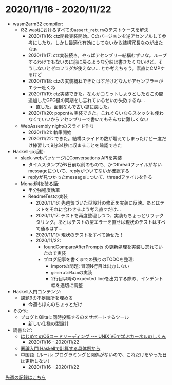 # 2020/11/16 - 2020/11/22

- wasm2arm32 compiler:
    - i32.wastにおけるすべての`assert_return`のテストケースを解決
        - 2020/11/16: ctz関数実装開始。Cのバージョンを逆アセンブルして参考にしたり。しかし最適化有効にしてないから結構冗長なのが出たなぁ
        - 2020/11/17: ctz実装続き。やっぱアセンブリー結構むずいな。ループするわけでもないのに前に戻るような分岐は書きたくないけど、そうしないとゼロフラグが使えない... とか考えちゃう。素直にCMPするけど
        - 2020/11/18: ctzの実装概ねできたはずだけどなんかアセンブラーがエラー吐くね
        - 2020/11/19: ctz実装できた。なんかコミットしようとしたらこの間追加したGPG鍵の同期をし忘れているせいか失敗するね...
            - 直した。面倒なんで古い鍵に戻した。
        - 2020/11/20: popcntも実装できた。これぐらいならスタックも使わなくていいからアセンブリーで書いてもそんなに難しくない
    - WebAssembly nightのスライド作り
        - 2020/11/21: 執筆開始
        - 2020/11/22: できた。結構スライドの数が増えてしまったけど一度だけ練習して9分34秒に収まることを確認できた
- Haskell-jp活動:
    - slack-webパッケージにConversations APIを実装
        - タイムスタンプがN日前以前のもので、かつthreadファイルがないmessageについて、replyがついてないか確認する
        - replyが見つかったmessageについて、threadファイルを作る
    - Monad則を破る話:
        - 半分強程度執筆
        - ReadmeTestの実装
            - 2020/11/16: 先週気づいた型設計の修正を実装に反映。あとはテストをそれに合わせるよう考え直すだけ...
            - 2020/11/17: テストを再度整理しつつ、実装もちょっとリファクタリング。あとはテストの型エラーを直せば現状のテストはすべて通るはず...
            - 2020/11/19: 現状のテストをすべて通せた！
            - 2020/11/22:
                - foundCompareAfterPrompts の更新処理を実装し忘れていたので実装
                - ブログ記事を書くまでの残りのTODOを整理:
                    - importの問題: 冒頭N行目は出力しない
                    - `generateMain`の実装
                    - 2行目以降のexpected lineを出力する際の、インデント幅を適切に調整
- Haskell入門コンテンツ:
    - 課題9の不足箇所を埋める
        - 今週もほんのちょっとだけ
- その他:
    - ブログとQiitaに同時投稿するのをサポートするツール
        - 新しい仕様の型設計
- 読書など:
    - [はじめてのOSコードリーディング --- UNIX V6で学ぶカーネルのしくみ](https://gihyo.jp/dp/ebook/2013/978-4-7741-5517-3)
        - 2020/11/16 - 2020/11/22
    - [圏論入門 Haskellで計算する具体例から](https://www.nippyo.co.jp/shop/book/8340.html)
    - 中国語（ルール: プログラミングと関係がないので、これだけをやった日は更新しない）
        - 2020/11/16 - 2020/11/22

[先週の記録はこちら](https://github.com/igrep/daily-commits/blob/262f4a67e84582d0512469822f1d2f000eaac0af/yesterday.md)
